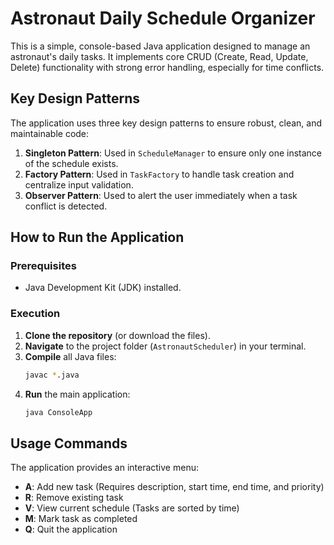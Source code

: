 #  Astronaut Daily Schedule Organizer

This is a simple, console-based Java application designed to manage an astronaut's daily tasks. It implements core CRUD (Create, Read, Update, Delete) functionality with strong error handling, especially for time conflicts.

## Key Design Patterns

The application uses three key design patterns to ensure robust, clean, and maintainable code:

1.  **Singleton Pattern**: Used in `ScheduleManager` to ensure only one instance of the schedule exists.
2.  **Factory Pattern**: Used in `TaskFactory` to handle task creation and centralize input validation.
3.  **Observer Pattern**: Used to alert the user immediately when a task conflict is detected.

## How to Run the Application

### Prerequisites

* Java Development Kit (JDK) installed.

### Execution

1.  **Clone the repository** (or download the files).
2.  **Navigate** to the project folder (`AstronautScheduler`) in your terminal.
3.  **Compile** all Java files:
    ```bash
    javac *.java
    ```
4.  **Run** the main application:
    ```bash
    java ConsoleApp
    ```

## Usage Commands

The application provides an interactive menu:

* **A**: Add new task (Requires description, start time, end time, and priority)
* **R**: Remove existing task
* **V**: View current schedule (Tasks are sorted by time)
* **M**: Mark task as completed
* **Q**: Quit the application
